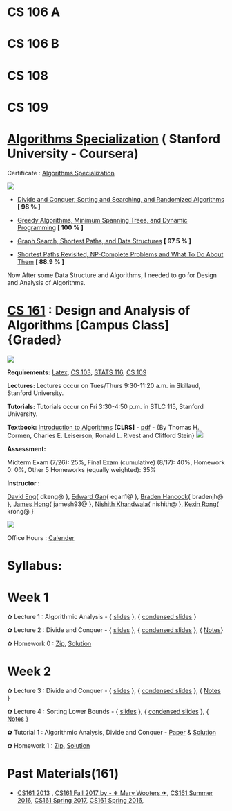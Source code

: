 # CS 106 A
# CS 106 B
# CS 108
# CS 109
# [Algorithms Specialization](https://www.coursera.org/specializations/algorithms) ( Stanford University - Coursera)

Certificate : [Algorithms Specialization](https://www.coursera.org/account/accomplishments/specialization/certificate/MLPWX6Q7QDPE)

<img src="https://github.com/SKKSaikia/Algo1way/blob/master/res/flowDS.png">

- [Divide and Conquer, Sorting and Searching, and Randomized Algorithms](https://www.coursera.org/account/accomplishments/certificate/GUT94SX9EKND) <b>[ 98 % ]</b>

- [Greedy Algorithms, Minimum Spanning Trees, and Dynamic Programming](https://www.coursera.org/account/accomplishments/certificate/73P3R6Q8WBJ4) <b>[ 100 % ]</b>

- [Graph Search, Shortest Paths, and Data Structures](https://www.coursera.org/account/accomplishments/certificate/HZXRLSQUTAUU) <b> [ 97.5 % ]</b>

- [Shortest Paths Revisited, NP-Complete Problems and What To Do About Them](https://www.coursera.org/account/accomplishments/certificate/CVZA48B4WVMQ) <b>[ 88.9 % ]</b>

Now After some Data Structure and Algorithms, I needed to go for Design and Analysis of Algorithms.

# [CS 161](https://cs161-sum18.github.io/index.html) : Design and Analysis of Algorithms [Campus Class] {Graded}

<img src="https://github.com/SKKSaikia/Algo1way/blob/master/res/161.png">

<b>Requirements:</b> [Latex](https://cs161-sum18.github.io/resources.html), [CS 103](http://web.stanford.edu/class/cs103/), [STATS 116](http://statweb.stanford.edu/~susan/courses/s116/), [CS 109](http://web.stanford.edu/class/cs109/)

<b>Lectures: </b> Lectures occur on Tues/Thurs 9:30-11:20 a.m. in Skillaud, Stanford University.

<b>Tutorials:</b> Tutorials occur on Fri 3:30-4:50 p.m. in STLC 115, Stanford University.

<b>Textbook:</b> [Introduction to Algorithms](https://mitpress.mit.edu/books/introduction-algorithms-third-edition) <b>[CLRS]</b> - [pdf](https://github.com/SKKSaikia/Algo1way/blob/master/introduction-to-algorithms-3rd-edition-sep-2010.pdf) -  {By Thomas H. Cormen, Charles E. Leiserson, Ronald L. Rivest and Clifford Stein}
<img src="https://github.com/SKKSaikia/Algo1way/blob/master/res/CLRS.png">

<b>Assessment:</b> 

Midterm Exam (7/26): 25%, Final Exam (cumulative) (8/17): 40%, Homework 0: 0%, Other 5 Homeworks (equally weighted): 35%

<b>Instructor : </b>

[David Eng](https://www.linkedin.com/in/gnedivad/){ dkeng@ }, [Edward Gan](https://www.linkedin.com/in/edward-gan/){ egan1@ }, [Braden Hancock](https://www.linkedin.com/in/bradenhancock/){ bradenjh@ }, [James Hong](https://www.linkedin.com/in/jhong93/){ jamesh93@ }, [Nishith Khandwala](https://www.linkedin.com/in/nishith-khandwala-16b27227/){ nishith@ }, [Kexin Rong](https://www.linkedin.com/in/kexinrong/){ krong@ }

<img src = "https://github.com/SKKSaikia/Algo1way/blob/master/res/ta.PNG">

Office Hours : [Calender](https://cs161-sum18.github.io/index.html)

# <b>Syllabus:</b>
# Week 1

✿ Lecture 1 : Algorithmic Analysis  - { [slides](https://docs.google.com/presentation/d/1PtQuSwbq038gD8EEeny6LuolbpWID5S3hVxunGUjqAc/edit#slide=id.g1de0f4e546_0_0) }, { [condensed slides](https://docs.google.com/presentation/d/12dJatG5lS9HGr9z14sW1HemDnVADfOqJ8RcHPmAcxVw/edit#slide=id.g1de0f4e546_0_0) } 

✿ Lecture 2 : Divide and Conquer - { [slides](https://docs.google.com/presentation/d/1kg12TlFV4i9Zsx2u0D22NXaFFC6BC80N_5VHpSslxGk/edit#slide=id.g3a383f5c23_1_0) }, { [condensed slides](https://docs.google.com/presentation/d/1MGsR4xspDPbLNApxRGQViA73IVkrP5lTjXMlfPgp0H0/edit#slide=id.g3a383f5c23_1_0) }, { [Notes](https://cs161-sum18.github.io/lecture-notes/01-02.pdf)}

✿ Homework 0 : [Zip](https://cs161-sum18.github.io/homework/hw0.zip), [Solution](https://drive.google.com/open?id=1MSjLv_eb62xaDobu4jA-L-iVfYeSRcdR)

# Week 2

✿ Lecture 3 : Divide and Conquer - { [slides](https://docs.google.com/presentation/d/1eD9Kzjk_DBFzxc0Sr7zvaaifM3RwTGMN4O58gsIqHqs/edit#slide=id.g3a383f5c23_1_0) }, { [condensed slides](https://docs.google.com/presentation/d/1YoX2MBwhUi-F4hHXAGZ6oe8NFAH1WD4BM4Hpj6j9h80/edit?usp=sharing) }, { [Notes](https://cs161-sum18.github.io/lecture-notes/03.pdf) } 

✿ Lecture 4 : Sorting Lower Bounds - { [slides](https://docs.google.com/presentation/d/18d9tyIvnE6e55DBOJM41jg0j0Db0lDBhaFIViWcaHgU/edit#slide=id.g3a383f5c23_1_0) }, { [condensed slides](https://docs.google.com/presentation/d/1kUXBj8Zje0FqligT4us1C3-lPp7EcEDQzlaXQyZbL3A/edit#slide=id.g3a383f5c23_1_0) }, { [Notes](https://cs161-sum18.github.io/lecture-notes/04.pdf) }

✿ Tutorial 1 : Algorithmic Analysis, Divide and Conquer - [Paper](https://cs161-sum18.github.io/tutorials/tutorial2.pdf) & [Solution](#)

✿ Homework 1 : [Zip](https://cs161-sum18.github.io/homework/hw1-v2.zip), [Solution](https://drive.google.com/open?id=1ZlOrX9Sf2PSYmptfwk6jtIKb_bFKH_c9)

# Past Materials(161)
- [CS161 2013](https://web.stanford.edu/class/archive/cs/cs161/cs161.1138/) , [CS161 Fall 2017 by - ❄ Mary Wooters ✈](https://web.stanford.edu/class/cs161/), [CS161 Summer 2016](http://web.stanford.edu/class/archive/cs/cs161/cs161.1168/), [CS161 Spring 2017](http://web.stanford.edu/class/archive/cs/cs161/cs161.1176/), [CS161 Spring 2016](http://web.stanford.edu/class/archive/cs/cs161/cs161.1166/staff.html), []()
